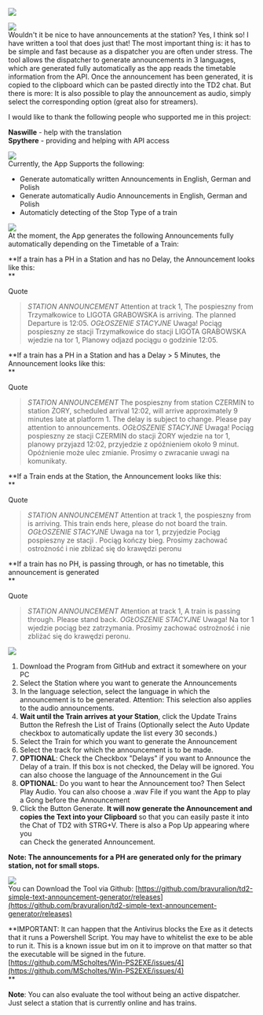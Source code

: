 
![](https://i.imgur.com/PvFw2AW.png)

  
![](https://cloud.furry.fm/index.php/apps/files_sharing/publicpreview/5pAKWgxrttfZsY8?file=&fileId=1090157&x=1921&y=1060&a=true)  
Wouldn't it be nice to have announcements at the station? Yes, I think so! I have written a tool that does just that! The most important thing is: it has to be simple and fast because as a dispatcher you are often under stress. The tool allows the dispatcher to generate announcements in 3 languages, which are generated fully automatically as the app reads the timetable information from the API. Once the announcement has been generated, it is copied to the clipboard which can be pasted directly into the TD2 chat. But there is more: It is also possible to play the announcement as audio, simply select the corresponding option (great also for streamers).  
  
I would like to thank the following people who supported me in this project:  
  
**Naswille** - help with the translation  
**Spythere** - providing and helping with API access  
  
![](https://cloud.furry.fm/index.php/apps/files_sharing/publicpreview/293YDF4gwc48Jxp?file=&fileId=1090167&x=1921&y=1060&a=true)  
Currently, the App Supports the following:  

-   Generate automatically written Announcements in English, German and Polish
-   Generate automatically Audio Announcements in English, German and Polish
-   Automaticly detecting of the Stop Type of a train

  
![](https://cloud.furry.fm/index.php/apps/files_sharing/publicpreview/kjTRoBoJHE4gpdp?file=&fileId=1090158&x=1921&y=1060&a=true)  
At the moment, the App generates the following Announcements fully automatically depending on the Timetable of a Train:  
  
**If a train has a PH in a Station and has no Delay, the Announcement looks like this:  
**  

Quote

> *STATION ANNOUNCEMENT* Attention at track 1, The pospieszny from Trzymałkowice to LIGOTA GRABOWSKA is arriving. The planned Departure is 12:05. *OGŁOSZENIE STACYJNE* Uwaga! Pociąg pospieszny ze stacji Trzymałkowice do stacji LIGOTA GRABOWSKA wjedzie na tor 1, Planowy odjazd pociągu o godzinie 12:05.

  
**If a train has a PH in a Station and has a Delay > 5 Minutes, the Announcement looks like this:  
**  

Quote

> *STATION ANNOUNCEMENT* The pospieszny from station CZERMIN to station ŻORY, scheduled arrival 12:02, will arrive approximately 9 minutes late at platform 1. The delay is subject to change. Please pay attention to announcements. *OGŁOSZENIE STACYJNE* Uwaga! Pociąg pospieszny ze stacji CZERMIN do stacji ŻORY wjedzie na tor 1, planowy przyjazd 12:02, przyjedzie z opóźnieniem około 9 minut. Opóźnienie może ulec zmianie. Prosimy o zwracanie uwagi na komunikaty.

  
**If a Train ends at the Station, the Announcement looks like this:  
**  

Quote

> *STATION ANNOUNCEMENT* Attention at track 1, the pospieszny from is arriving. This train ends here, please do not board the train. *OGŁOSZENIE STACYJNE* Uwaga na tor 1, przyjedzie Pociąg pospieszny ze stacji . Pociąg kończy bieg. Prosimy zachować ostrożność i nie zbliżać się do krawędzi peronu

  
**If a train has no PH, is passing through, or has no timetable, this announcement is generated  
**  

Quote

> *STATION ANNOUNCEMENT* Attention at track 1, A train is passing through. Please stand back. *OGŁOSZENIE STACYJNE* Uwaga! Na tor 1 wjedzie pociąg bez zatrzymania. Prosimy zachować ostrożność i nie zbliżać się do krawędzi peronu.

  
![](https://cloud.furry.fm/index.php/apps/files_sharing/publicpreview/HWYbNqs6t37qfXp?file=&fileId=1090162&x=1921&y=1060&a=true)  
1. Download the Program from GitHub and extract it somewhere on your PC  
2. Select the Station where you want to generate the Announcements  
3. In the language selection, select the language in which the announcement is to be generated. Attention: This selection also applies to the audio announcements.  
4. **Wait until the Train arrives at your Station**, click the Update Trains Button the Refresh the List of Trains (Optionally select the Auto Update checkbox to automatically update the list every 30 seconds.)  
5. Select the Train for which you want to generate the Announcement  
6. Select the track for which the announcement is to be made.  
7. **OPTIONAL**: Check the Checkbox "Delays" if you want to Announce the Delay of a train. If this box is not checked, the Delay will be ignored. You can also choose the language of the Announcement in the Gui  
8. **OPTIONAL**: Do you want to hear the Announcement too? Then Select Play Audio. You can also choose a .wav File if you want the App to play a Gong before the Announcement  
9. Click the Button Generate. **It will now generate the Announcement and copies the Text into your Clipboard** so that you can easily paste it into the Chat of TD2 with STRG+V. There is also a Pop Up appearing where you  
can Check the generated Announcement.  
  
**Note: The announcements for a PH are generated only for the primary station, not for small stops.**  
 

  
![](https://cloud.furry.fm/index.php/apps/files_sharing/publicpreview/Jg7eQmx3fescE2a?file=&fileId=1090161&x=1921&y=1060&a=true)  
You can Download the Tool via Github: [https://github.com/bravuralion/td2-simple-text-announcement-generator/releases](https://github.com/bravuralion/td2-simple-text-announcement-generator/releases)  
  

**IMPORTANT: It can happen that the Antivirus blocks the Exe as it detects that it runs a Powershell Script. You may have to whitelist the exe to be able to run it. This is a known issue but im on it to improve on that matter so that the executable will be signed in the future.  [https://github.com/MScholtes/Win-PS2EXE/issues/4](https://github.com/MScholtes/Win-PS2EXE/issues/4)  
**

  
**Note**: You can also evaluate the tool without being an active dispatcher. Just select a station that is currently online and has trains.
